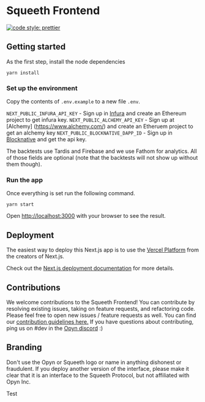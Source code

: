 # Squeeth Frontend

[![code style: prettier](https://img.shields.io/badge/code_style-prettier-ff69b4.svg?style=flat-square)](https://github.com/prettier/prettier)

## Getting started

As the first step, install the node dependencies

```
yarn install
```

### Set up the environment

Copy the contents of `.env.example` to a new file `.env`.

`NEXT_PUBLIC_INFURA_API_KEY` - Sign up in [Infura](https://infura.io/dashboard/ethereum) and create an Ethereum project to get infura key.
`NEXT_PUBLIC_ALCHEMY_API_KEY` - Sign up at [Alchemy] (https://www.alchemy.com/) and create an Etheruem project to get an alchemy key
`NEXT_PUBLIC_BLOCKNATIVE_DAPP_ID` - Sign up in [Blocknative](https://www.blocknative.com/) and get the api key.

The backtests use Tardis and Firebase and we use Fathom for analytics. All of those fields are optional (note that the backtests will not show up without them though).

### Run the app

Once everything is set run the following command.

```
yarn start
```

Open [http://localhost:3000](http://localhost:3000) with your browser to see the result.

## Deployment

The easiest way to deploy this Next.js app is to use the [Vercel Platform](https://vercel.com/new?utm_medium=default-template&filter=next.js&utm_source=create-next-app&utm_campaign=create-next-app-readme) from the creators of Next.js.

Check out the [Next.js deployment documentation](https://nextjs.org/docs/deployment) for more details.

## Contributions

We welcome contributions to the Squeeth Frontend! You can contribute by resolving existing issues, taking on feature requests, and refactoring code. Please feel free to open new issues / feature requests as well. You can find our [contribution guidelines here.](CONTRIBUTING.md) If you have questions about contributing, ping us on #dev in the [Opyn discord](http://tiny.cc/opyndiscord) :)

## Branding

Don't use the Opyn or Squeeth logo or name in anything dishonest or fraudulent. If you deploy another version of the interface, please make it clear that it is an interface to the Squeeth Protocol, but not affiliated with Opyn Inc.

Test
